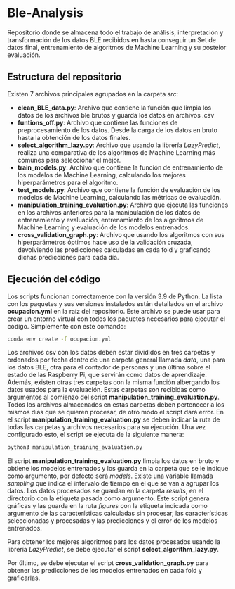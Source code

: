 # Ble-Analysis

Repositorio donde se almacena todo el trabajo de análisis, interpretación y transformación de los datos BLE recibidos en
hasta conseguir un Set de datos final, entrenamiento de algoritmos de Machine Learning y su posteior evaluación.

## Estructura del repositorio

Existen 7 archivos principales agrupados en la carpeta *src*:

- **clean_BLE_data.py**: Archivo que contiene la función que limpia los datos de los archivos ble brutos y guarda los
  datos en archivos .csv
- **funtions_off.py**: Archivo que contiene las funciones de preprocesamiento de los datos. Desde la carga de los datos
  en bruto hasta la obtención de los datos finales.
- **select_algorithm_lazy.py**: Archivo que usando la librería *LazyPredict*, realiza una comparativa de los algoritmos
  de Machine Learning más comunes para seleccionar el mejor.
- **train_models.py**: Archivo que contiene la función de entrenamiento de los modelos de Machine Learning, calculando
  los mejores hiperparámetros para el algoritmo.
- **test_models.py**: Archivo que contiene la función de evaluación de los modelos de Machine Learning, calculando las
  métricas de evaluación.
- **manipulation_training_evaluation.py**: Archivo que ejecuta las funciones en los archivos anteriores para la
  manipulación de los datos de entrenamiento y evaluación, entrenamiento de los algoritmos de Machine Learning y
  evaluación de los modelos entrenados.
- **cross_validation_graph.py**: Archivo que usando los algoritmos con sus hiperparámetros óptimos hace uso de la
  validación cruzada, devolviendo las predicciones calculadas en cada fold y graficando dichas predicciones para cada
  día.

## Ejecución del código

Los scripts funcionan correctamente con la versión 3.9 de Python. La lista con los paquetes y sus versiones instalados
están detallados en el archivo **ocupacion.yml** en la raíz del repositorio. Este archivo se puede usar para crear un
entorno virtual con todos los paquetes necesarios para ejecutar el código. Simplemente con este comando:

```bash
conda env create -f ocupacion.yml
```

Los archivos csv con los datos deben estar divididos en tres carpetas y ordenados por fecha dentro de una carpeta
general llamada *data*, una para los datos BLE, otra para el contador de personas y una última sobre el estado de las
Raspberry Pi, que servirán como datos de aprendizaje. Además, existen otras tres carpetas con la misma función
albergando los datos usados para la evaluación. Estas carpetas son recibidas como argumentos al comienzo del script
**manipulation_training_evaluation.py**. Todos los archivos almacenados en estas carpetas deben pertenecer a los mismos
días que se quieren procesar, de otro modo el script dará error. En el script **manipulation_training_evaluation.py** se
deben indicar la ruta de todas las carpetas y archivos necesarios para su ejecución. Una vez configurado esto, el script
se ejecuta de la siguiente manera:

```bash
python3 manipulation_training_evaluation.py
```

El script **manipulation_training_evaluation.py** limpia los datos en bruto y obtiene los modelos entrenados y los
guarda en la carpeta que se le indique como argumento, por defecto será *models*. Existe una variable llamada *sampling*
que indica el intervalo de tiempo en el que se van a agrupar los datos. Los datos procesados se guardan en la carpeta
*results*, en el directorio con la etiqueta pasada como argumento. Este script genera gráficas y las guarda en la ruta
*figures* con la etiqueta indicada como argumento de las características calculadas sin procesar, las características
seleccionadas y procesadas y las predicciones y el error de los modelos entrenados.

Para obtener los mejores algoritmos para los datos procesados usando la librería *LazyPredict*, se debe ejecutar el
script **select_algorithm_lazy.py**.

Por último, se debe ejecutar el script **cross_validation_graph.py** para obtener las predicciones de los modelos
entrenados en cada fold y graficarlas.